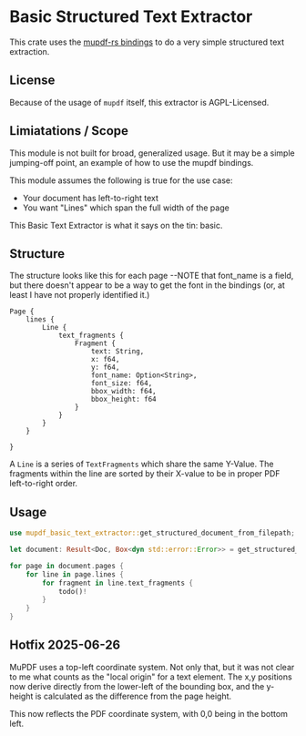 # Basic Structured Text Extractor

This crate uses the [mupdf-rs bindings](https://github.com/messense/mupdf-rs)  to do a very simple structured text extraction. 

## License
Because of the usage of `mupdf` itself, this extractor is AGPL-Licensed.

## Limiatations / Scope

This module is not built for broad, generalized usage. But it may be a simple jumping-off point, an example of how to use the mupdf bindings.

This module assumes the following is true for the use case:
- Your document has left-to-right text
- You want "Lines" which span the full width of the page

This Basic Text Extractor is what it says on the tin: basic.

## Structure
The structure looks like this for each page --NOTE that font_name is a field, but there doesn't appear to be a way to get the font in the bindings (or, at least I have not properly identified it.)

```
Page {
    lines {
        Line {
            text_fragments {
                Fragment {
                    text: String,
                    x: f64,
                    y: f64,
                    font_name: Option<String>,
                    font_size: f64,
                    bbox_width: f64,
                    bbox_height: f64
                }
            }
        }
    }

}

```

A `Line` is a series of `TextFragments` which share the same Y-Value. The fragments within the line are sorted by their X-value to be in proper PDF left-to-right order.

## Usage

```rust
use mupdf_basic_text_extractor::get_structured_document_from_filepath;

let document: Result<Doc, Box<dyn std::error::Error>> = get_structured_document_from_filepath(path);

for page in document.pages {
    for line in page.lines {
        for fragment in line.text_fragments {
            todo()!
        }
    }
}

```

## Hotfix 2025-06-26

MuPDF uses a top-left coordinate system. Not only that, but it was not clear to me what counts as the "local origin" for a text element. The x,y positions now derive directly from the lower-left of the bounding box, and the y-height is calculated as the difference from the page height.

This now reflects the PDF coordinate system, with 0,0 being in the bottom left.